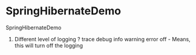 # SpringHibernateDemo
SpringHibernateDemo

1. Different level of logging ?
    trace
    debug
    info
    warning
    error
    off - Means, this will turn off the logging
